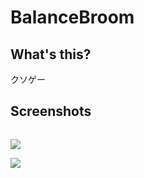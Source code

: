 # BalanceBroom

## What's this?

クソゲー

## Screenshots

![]()

![](https://i.imgur.com/S49Occx.png)

![](https://i.imgur.com/9VbRiyS.png)
